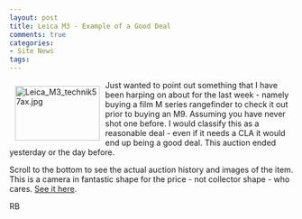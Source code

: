 ```yaml
---
layout: post
title: Leica M3 - Example of a Good Deal
comments: true
categories:
- Site News
tags:
---
```

<a rel="lightbox" href="/wp-content/uploads/2009/09/Leica_M3_technik57ax.jpg"><img title="Leica_M3_technik57ax.jpg" src="/wp-content/uploads/2009/09/.thumbs/.Leica_M3_technik57ax.jpg" border="0" alt="Leica_M3_technik57ax.jpg" hspace="10" vspace="10" width="150" height="97" align="left" /></a>Just wanted to point out something that I have been harping on about for the last week - namely buying a film M series rangefinder to check it out prior to buying an M9. Assuming you have never shot one before. I would classify this as a reasonable deal - even if it needs a CLA it would end up being a good deal. This auction ended yesterday or the day before.

Scroll to the bottom to see the actual auction history and images of the item. This is a camera in fantastic shape for the price - not collector shape - who cares. <a href="http://cgi.ebay.com/ws/eBayISAPI.dll?ViewItem&amp;item=290350914850&amp;ssPageName=ADME:B:WNA:US:1123#ht_3341wt_1035">See it here</a>.

RB